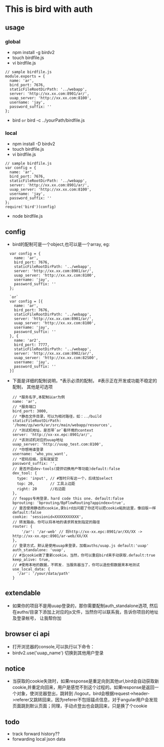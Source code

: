 # This is bird with auth

## usage

### global

- npm install -g birdv2
- touch birdfile.js
- vi birdfile.js

```
// sample birdfile.js
module.exports = {
  name: 'ar',
  bird_port: 7676,
  staticFileRootDirPath: '../webapp',
  server: 'http://xx.xx.com:8901/ar/',
  uuap_server: 'http://xx.xx.com:8100',
  username: 'jay',
  password_suffix: ''
};
```
- bird  `or` bird  -c ../yourPath/birdfile.js

### local

- npm install -D birdv2
- touch birdfile.js
- vi birdfile.js

```
// sample birdfile.js
var config = {
  name: 'ar',
  bird_port: 7676,
  staticFileRootDirPath: '../webapp',
  server: 'http://xx.xx.com:8901/ar/',
  uuap_server: 'http://xx.xx.com:8100',
  username: 'jay',
  password_suffix: ''
};
require('bird')(config)
```

- node birdfile.js

## config
- bird的配制可是一个object,也可以是一个array, eg:
```
  var config = {
    name: 'ar',
    bird_port: 7676,
    staticFileRootDirPath: '../webapp',
    server: 'http://xx.xx.com:8901/ar/',
    uuap_server: 'http://xx.xx.com:8100',
    username: 'jay',
    password_suffix: ''
  };

  `or`
  var config = [{
    name: 'ar',
    bird_port: 7676,
    staticFileRootDirPath: '../webapp',
    server: 'http://xx.xx.com:8901/ar/',
    uuap_server: 'http://xx.xx.com:8100',
    username: 'jay',
    password_suffix: ''
  }, {
    name: 'ar2',
    bird_port: 7777,
    staticFileRootDirPath: '../webapp',
    server: 'http://xx.xx.com:8902/ar/',
    uuap_server: 'http://xx.xx.com:82S00',
    username: 'jay',
    password_suffix: ''
  }]
```
- 下面是详细的配制说明，*表示必须的配制， #表示正在开发或功能不稳定的配制， 其他是可选项
  ```
  // *服务名字,本配制以ar为例
  name: 'ar',
  // *服务端口
  bird_port: 3000,
  // *静态文件目录，可以为相对路径，如：../build
  staticFileRootDirPath: '/home/zp/work/ar/src/main/webapp/resources',
  // *测试机地址，是否带`ar`看环境的context
  server: 'http://xx-xx.epc:8901/ar/',
  // *该测试机对应的uuap地址
  uuap_server: 'http://uuap_test.com:8100',
  // *你想用谁登录
  username: 'who_you_want',
  // *密码后缀，没有就留空
  password_suffix: '',
  // 是否开启dev-tools(提供切换用户等功能)default:false
  dev_tool: {
    type: 'input', // #暂时只有这一个，后续加select
    top: 20,       // 工具上边距
    right: 20      //右边距
  },
  // feapps专用登录，hard code this one. default:false
  bprouting: 'bprouting/BpFlowRouting?appindex=true',
  // 是否使用静态的cookie,录bird出问题了你还可以把cookie粘到这里，像旧版一样default:false
  cookie: 'sessionid=XXXXXXXXXXX',
  // 转发路由，你可以将本地的请求转发到指定的路径
  router: {  
      '/ar': '/ar-web' // 将http://xx-xx.epc:8901/ar/XX/XX -> http://xx-xx.epc:8901/ar-web/XX/XX 
  },
  // 登录方式，默认是使用uuap来登录，加载auths/uuap.js default:'uuap'
  auth_standalone: 'uuap',
  // #当cookie效了重新cookie，当然，你可以重启bird来手动获取.default:true
  keep_alive: true,
  // #使用本地的数据，不转发. 当服务器当了，你可以造些假数据来本地测试
  use_local_data: {
    '/ar': '/your/data/path'
  }
  ```
## extendable

- 如果你的项目不是用uuap登录的，那你需要配制auth_standalone选项, 然后在auths/目录下添加上对应的js文件，当然你可以联系我，告诉你项目的地址 及登录帐号， 让我帮你加



## browser ci api

- 打开浏览器的console,可以执行以下命令：
- birdv2.use('uuap_name') 切换到其他用户登录

## notice

- 当获取的cookie失效时，如果response是重定向到其他url,bird会自动获取新cookie,并重定向回来，用户是感觉不到这个过程的。如果response是返回一个对象，使浏览器登出，跳转到 /logout，bird会根据request->header->referer又跳转回来，因为referer不包括锚点信息，对于angular用户会发现页面跳到默认页面；同理，手动点登出也会跳回来，只是换了个cookie


## todo

- track forward history??
- forwarding local json data
